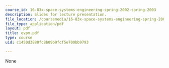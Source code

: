 ```yaml
---
course_id: 16-83x-space-systems-engineering-spring-2002-spring-2003
description: Slides for lecture presentation.
file_location: /coursemedia/16-83x-space-systems-engineering-spring-2002-spring-2003/c1450d3880fc8b09b9fcf5e700bb9793_evpm.pdf
file_type: application/pdf
layout: pdf
title: evpm.pdf
type: course
uid: c1450d3880fc8b09b9fcf5e700bb9793

---
```

None